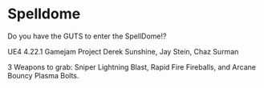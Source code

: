 # Spelldome
Do you have the GUTS to enter the SpellDome!?

UE4 4.22.1 Gamejam Project
Derek Sunshine, Jay Stein, Chaz Surman

3 Weapons to grab: Sniper Lightning Blast, Rapid Fire Fireballs, and Arcane Bouncy Plasma Bolts.
